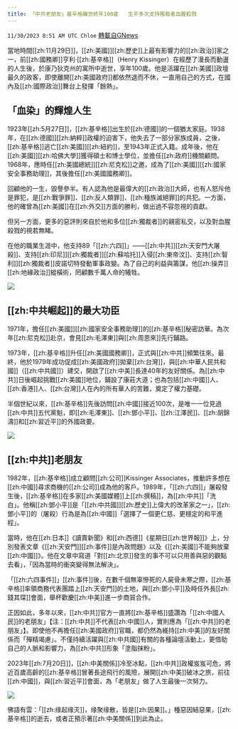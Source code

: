 ```yaml
---
title: 「中共老朋友」基辛格離世終年100歲   生平多次支持獨裁者血腥殺戮
---
```

`11/30/2023 8:51 AM UTC Chloe` [轉載自GNews](https://gnews.org/articles/2053411)

當地時間[[zh:11月29日]]，[[zh:美國]][[zh:歷史]]上最有影響力的[[zh:政治]]家之一，前[[zh:國務卿]]亨利·[[zh:基辛格]]（Henry Kissinger）在經歷了漫長而動盪的人生後，於康乃狄克州的寓所中逝世，享年100歲。他是活躍在[[zh:美國]]政壇最久的政客，即使離開[[zh:美國政府]]都依然退而不休，一直用自己的方式，在國內及[[zh:國際政治]]舞台上發揮「餘熱」。

  


## 「血染」的輝煌人生

  

1923年[[zh:5月27日]]，[[zh:基辛格]]出生於[[zh:德國]]的一個猶太家庭。1938年，在[[zh:德國]][[zh:納粹]]政權的迫害下，他失去了一部分家族成員，之後，[[zh:基辛格]]逃亡[[zh:美國]][[zh:紐約]]，至1943年正式入籍。成年後，他在[[zh:美國]][[zh:哈佛大學]]獲得碩士和博士學位，並擔任[[zh:政府]]機關顧問。1968年，應時任[[zh:美國總統]][[zh:尼克松]]之邀，成為了[[zh:美國]][[zh:國家安全事務助理]]，其後擔任[[zh:美國國務卿]]。

  

回顧他的一生，毀譽參半。有人認為他是最偉大的[[zh:政治]]大師，也有人怒斥他是罪犯，是[[zh:戰爭罪]]、[[zh:反人類罪]]、[[zh:種族滅絕罪]]的共犯。一方面，他的確曾為[[zh:美國]]在[[zh:外交]]方面的勝利，做出過不容忽視的貢獻。

  

但另一方面，更多的惡評則來自於他和多位[[zh:獨裁者]]的親密私交，以及對血腥殺戮的視若無睹。

  

在他的職業生涯中，他支持89「[[zh:六四]]」——[[zh:中共]][[zh:天安門大屠殺]]、支持[[zh:印尼]][[zh:獨裁者]][[zh:蘇哈托]]入侵[[zh:東帝汶]]、支持[[zh:智利]][[zh:獨裁者]]皮諾切特發動軍事政變。為了自己的利益與籌謀，他[[zh:操弄]][[zh:地緣政治]]縱橫術，罔顧數千萬人命的犧牲。


![](ipfs://QmeZk94zHWGpgzaULbHdA48SF1MUGLX8UzfY3qw5ymGSVi?.png)
  


## [[zh:中共崛起]]的最大功臣

  

1971年，擔任[[zh:美國]][[zh:國家安全事務助理]]的[[zh:基辛格]]秘密訪華。為次年[[zh:尼克松]]赴京，會見[[zh:毛澤東]]與[[zh:周恩來]]先行鋪路。

  

1973年，[[zh:基辛格]]升任[[zh:美國國務卿]]，正式與[[zh:中共]]頻繁往來。最終，他於1979年成功促成[[zh:美國政府]]拋棄[[zh:台灣]]，與[[zh:中華人民共和國]]（[[zh:中共國]]）建交，開啟了[[zh:中美]]長達40年的友好關係。為[[zh:中共]]日後崛起挑戰[[zh:美國]]地位，鋪設了康莊大道；也為包括[[zh:中國]]人、[[zh:香港]]人、[[zh:台灣]]人在內的所有華人的苦難，奠定了權力基礎。

  

半個世紀以來，[[zh:基辛格]]先後訪問[[zh:中國]]接近100次，是唯一一位見過[[zh:中共]]五代黨魁，即[[zh:毛澤東]]、[[zh:鄧小平]]、[[zh:江澤民]]、[[zh:胡錦濤]]和[[zh:習近平]]的外國政要。


![](ipfs://Qmdx5WjM7WERgpAJPiL3WBhupFMR62U5qak6LDxYBVUWjz?.png)



## [[zh:中共]]老朋友

  

1982年，[[zh:基辛格]]成立顧問[[zh:公司]]Kissinger Associates，推動許多想在[[zh:中國]]尋求商機的[[zh:公司]]成為他的客戶。1989年，「[[zh:六四]]」屠殺發生後，[[zh:基辛格]]在多家[[zh:美國媒體]]上[[zh:撰稿]]，為[[zh:中共]]「洗白」。他稱[[zh:鄧小平]]是「[[zh:中共國]][[zh:歷史]]上偉大的改革家之一」，[[zh:鄧小平]]的（屠殺）行為是為[[zh:中國]]「選擇了一個更仁慈、更穩定的和平進程」。

  

當時，他在[[zh:日本]]《讀賣新聞》和[[zh:西德]]《星期日[[zh:世界報]]》上，分別發表文章《[[zh:天安門]][[zh:事件]]是內政問題》以及《[[zh:美國]]不能夠放棄[[zh:中國]]》。他在文章中寫道「對[[zh:北京]]發生的事不可以只用善與惡的觀點去看」，「因為當時的衝突變得無法解決」。

  

「[[zh:六四事件]]」[[zh:事件]]後，在數千個無辜慘死的人屍骨未寒之際，[[zh:基辛格]]率領商務代表團踏上[[zh:天安門]]的土地，與[[zh:鄧小平]]及時任外長[[zh:錢其琛]]會面，舉杯歡慶[[zh:中美]]進一步商貿合作。

  

正因如此，多年以來，[[zh:中共]]官方一直將[[zh:基辛格]]盛讚為「[[zh:中國人民]]的老朋友」【注：[[zh:中共]]不代表[[zh:中國]]人，實則應為「[[zh:中共]]的老朋友」】。即使他不再擔任[[zh:美國政府]]官職，都仍然為維持[[zh:中美]]的友好關係而「殫精竭慮」。不僅持續活躍與[[zh:中共國]]有關的各種論壇活動上，更借助自己的人脈和影響力，為[[zh:中共]]形象「塗脂抹粉」。

  

2023年[[zh:7月20日]]，[[zh:中美關係]]冷至冰點，[[zh:中共]]政權岌岌可危，將近百歲高齡的[[zh:基辛格]]冒著長途飛行的風險，展開[[zh:中美]]破冰之旅，前往[[zh:中國]]，與[[zh:習近平]]會面，為「老朋友」做了人生最後一次努力。

![](ipfs://QmY9PDma466FNgXJWo7aN4bKE6RR3YdA3nZGj2g3XG9e6o?.png)

佛語有雲：「[[zh:缘起缘灭]]，缘聚缘散，皆是[[zh:因果]]。」種惡因結惡果，[[zh:基辛格]]的逝去，或者正預示著[[zh:中美關係]]到此為止。
